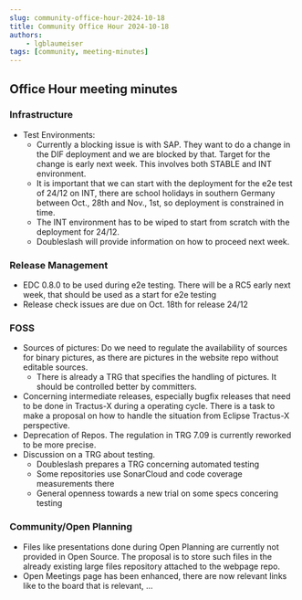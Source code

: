 ```yaml
---
slug: community-office-hour-2024-10-18
title: Community Office Hour 2024-10-18
authors:
    - lgblaumeiser
tags: [community, meeting-minutes]
---
```


## Office Hour meeting minutes

### Infrastructure

- Test Environments:
  - Currently a blocking issue is with SAP. They want to do a change in the DIF deployment and we are blocked by that. Target for the change is early next week. This involves both STABLE and INT environment.
  - It is important that we can start with the deployment for the e2e test of 24/12 on INT, there are school holidays in southern Germany between Oct., 28th and Nov., 1st, so deployment is constrained in time.
  - The INT environment has to be wiped to start from scratch with the deployment for 24/12.
  - Doubleslash will provide information on how to proceed next week.

### Release Management

- EDC 0.8.0 to be used during e2e testing. There will be a RC5 early next week, that should be used as a start for e2e testing
- Release check issues are due on Oct. 18th for release 24/12

### FOSS

- Sources of pictures: Do we need to regulate the availability of sources for binary pictures, as there are pictures in the website repo without editable sources.
  - There is already a TRG that specifies the handling of pictures. It should be controlled better by committers.
- Concerning intermediate releases, especially bugfix releases that need to be done in Tractus-X during a operating cycle. There is a task to make a proposal on how to handle the situation from Eclipse Tractus-X perspective.
- Deprecation of Repos. The regulation in TRG 7.09 is currently reworked to be more precise.
- Discussion on a TRG about testing.
  - Doubleslash prepares a TRG concerning automated testing
  - Some repositories use SonarCloud and code coverage measurements there
  - General openness towards a new trial on some specs concering testing

### Community/Open Planning

- Files like presentations done during Open Planning are currently not provided in Open Source. The proposal is to store such files in the already existing large files repository attached to the webpage repo.
- Open Meetings page has been enhanced, there are now relevant links like to the board that is relevant, ...
